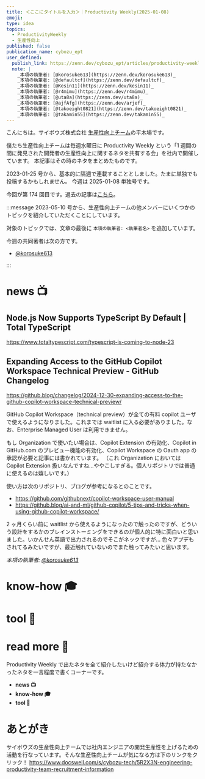 ```yaml
---
title: ＜ここにタイトルを入力＞｜Productivity Weekly(2025-01-08)
emoji:
type: idea
topics:
  - ProductivityWeekly
  - 生産性向上
published: false
publication_name: cybozu_ept
user_defined:
  publish_link: https://zenn.dev/cybozu_ept/articles/productivity-weekly-20250108
  note: |
    _本項の執筆者: [@korosuke613](https://zenn.dev/korosuke613)_
    _本項の執筆者: [@defaultcf](https://zenn.dev/defaultcf)_
    _本項の執筆者: [@Kesin11](https://zenn.dev/kesin11)_
    _本項の執筆者: [@r4mimu](https://zenn.dev/r4mimu)_
    _本項の執筆者: [@uta8a](https://zenn.dev/uta8a)_
    _本項の執筆者: [@ajfAfg](https://zenn.dev/arjef)_
    _本項の執筆者: [@takoeight0821](https://zenn.dev/takoeight0821)_
    _本項の執筆者: [@takamin55](https://zenn.dev/takamin55)_
---
```


こんにちは。サイボウズ株式会社 [生産性向上チーム](https://www.docswell.com/s/cybozu-tech/5R2X3N-engineering-productivity-team-recruitment-information)の平木場です。

僕たち生産性向上チームは毎週水曜日に Productivity Weekly という「1 週間の間に発見された開発者の生産性向上に関するネタを共有する会」を社内で開催しています。
本記事はその時のネタをまとめたものです。


2023-01-25 号から、基本的に隔週で連載することとしました。たまに単独でも投稿するかもしれません。
今週は 2025-01-08 単独号です。

今回が第 174 回目です。過去の記事は[こちら](https://zenn.dev/topics/productivityweekly?order=latest)。

:::message
2023-05-10 号から、生産性向上チームの他メンバーにいくつかのトピックを紹介していただくことにしています。

対象のトピックでは、文章の最後に `本項の執筆者: <執筆者名>` を追加しています。

今週の共同著者は次の方です。
- [@korosuke613](https://zenn.dev/korosuke613)
<!-- - [@defaultcf](https://zenn.dev/defaultcf) -->
<!-- - [@Kesin11](https://zenn.dev/kesin11) -->
<!-- - [@r4mimu](https://zenn.dev/r4mimu) -->
<!-- - [@uta8a](https://zenn.dev/uta8a) -->
<!-- - [@ajfAfg](https://zenn.dev/arjef) -->
<!-- - [@takoeight0821](https://zenn.dev/takoeight0821) -->
<!-- - [@takamin55](https://zenn.dev/takamin55) -->

:::

# news 📺

## Node.js Now Supports TypeScript By Default | Total TypeScript
https://www.totaltypescript.com/typescript-is-coming-to-node-23

## Expanding Access to the GitHub Copilot Workspace Technical Preview - GitHub Changelog
https://github.blog/changelog/2024-12-30-expanding-access-to-the-github-copilot-workspace-technical-preview/

GitHub Copilot Workspace（technical preview）が全ての有料 copilot ユーザで使えるようになりました。これまでは waitlist に入る必要がありました。なお、Enterprise Managed User は利用できません。

もし Organization で使いたい場合は、Copilot Extension の有効化、Copilot in GitHub.com のプレビュー機能の有効化、Copilot Workspace の Oauth app の承認が必要と記事には書かれています。
（これ Organization においては Copilot Extension 扱いなんですね...ややこしすぎる。個人リポジトリでは普通に使えるのは嬉しいです。）

使い方は次のリポジトリ、ブログが参考になるとのことです。
- https://github.com/githubnext/copilot-workspace-user-manual 
- https://github.blog/ai-and-ml/github-copilot/5-tips-and-tricks-when-using-github-copilot-workspace/

2 ヶ月くらい前に waitlist から使えるようになったので触ったのですが、どういう設計をするかのブレインストーミングをできるのが個人的に特に面白いと思いました。いかんせん英語で出力されるのでそこがネックですが...
色々アプデもされてるみたいですが、最近触れていないのでまた触ってみたいと思います。

_本項の執筆者: [@korosuke613](https://zenn.dev/korosuke613)_

# know-how 🎓

# tool 🔨

# read more 🍘
Productivity Weekly で出たネタを全て紹介したいけど紹介する体力が持たなかったネタを一言程度で書くコーナーです。

- **news 📺**
- **know-how 🎓**
- **tool 🔨**

# あとがき


サイボウズの生産性向上チームでは社内エンジニアの開発生産性を上げるための活動を行なっています。そんな生産性向上チームが気になる方は下のリンクをクリック！
https://www.docswell.com/s/cybozu-tech/5R2X3N-engineering-productivity-team-recruitment-information

<!-- :::message すみません、今週もおまけはお休みです...:::-->

<!-- ## omake 🃏: -->
<!-- 今週のおまけです。-->
